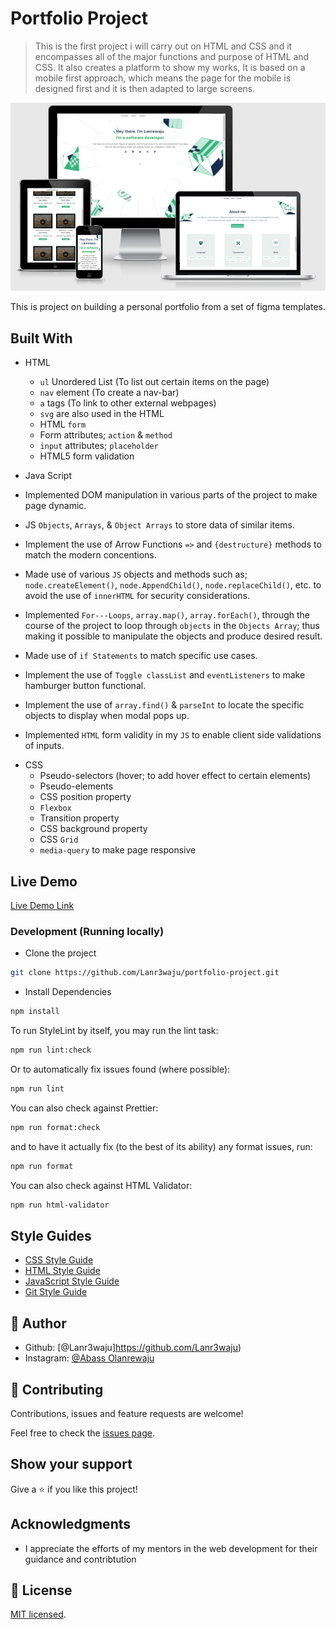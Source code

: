 # Portfolio Project

> This is the first project i will carry out on HTML and CSS and it encompasses all of the major functions and purpose of HTML and CSS. It also creates a platform to show my works, It is based on a mobile first approach, which means the page for the mobile is designed first and it is then adapted to large screens.

![screenshot](./img/preview.png)

This is project on building a personal portfolio from a set of figma templates.

## Built With

- HTML

  - `ul` Unordered List (To list out certain items on the page)
  - `nav` element (To create a nav-bar)
  - `a` tags (To link to other external webpages)
  - `svg` are also used in the HTML
  - HTML `form`
  - Form attributes; `action` & `method`
  - `input` attributes; `placeholder`
  - HTML5 form validation

- Java Script
- Implemented DOM manipulation in various parts of the project to make page dynamic.
- JS `Objects`, `Arrays`, & `Object Arrays` to store data of similar items.
- Implement the use of Arrow Functions `=>` and `{destructure}` methods to match the modern concentions.
- Made use of various `JS` objects and methods such as; `node.createElement()`, `node.AppendChild()`, `node.replaceChild()`, etc. to avoid the use of `innerHTML` for security considerations.
- Implemented `For---Loops`, `array.map()`, `array.forEach()`, through the course of the project to loop through `objects` in the `Objects Array`; thus making it possible to manipulate the objects and produce desired result.
- Made use of `if Statements` to match specific use cases.
- Implement the use of `Toggle classList` and `eventListeners` to make hamburger button functional.
- Implement the use of `array.find()` & `parseInt` to locate the specific objects to display when modal pops up.
- Implemented `HTML` form validity in my `JS` to enable client side validations of inputs.

* CSS
  - Pseudo-selectors (hover; to add hover effect to certain elements)
  - Pseudo-elements
  - CSS position property
  - `Flexbox`
  - Transition property
  - CSS background property
  - CSS `Grid`
  - `media-query` to make page responsive

## Live Demo

[Live Demo Link](https://abass-portfolio-project.netlify.app/)

### Development (Running locally)

- Clone the project

```bash
git clone https://github.com/Lanr3waju/portfolio-project.git
```

- Install Dependencies

```bash
npm install
```

To run StyleLint by itself, you may run the lint task:

```bash
npm run lint:check
```

Or to automatically fix issues found (where possible):

```bash
npm run lint
```

You can also check against Prettier:

```bash
npm run format:check
```

and to have it actually fix (to the best of its ability) any format issues, run:

```bash
npm run format
```

You can also check against HTML Validator:

```bash
npm run html-validator
```

## Style Guides

- [CSS Style Guide](http://udacity.github.io/frontend-nanodegree-styleguide/css.html)
- [HTML Style Guide](http://udacity.github.io/frontend-nanodegree-styleguide/index.html)
- [JavaScript Style Guide](http://udacity.github.io/frontend-nanodegree-styleguide/javascript.html)
- [Git Style Guide](https://udacity.github.io/git-styleguide/)

## 👤 Author

- Github: [@Lanr3waju]https://github.com/Lanr3waju)
- Instagram: [@Abass Olanrewaju](https://www.instagram.com/abass.abdul.wasii)

## 🤝 Contributing

Contributions, issues and feature requests are welcome!

Feel free to check the [issues page](../../issues).

## Show your support

Give a ⭐️ if you like this project!

## Acknowledgments

- I appreciate the efforts of my mentors in the web development for their guidance and contribtution

## 📝 License

[MIT licensed](./LICENSE).
